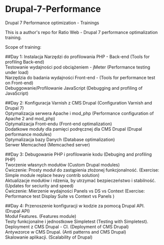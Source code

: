 # Drupal-7-Performance
Drupal 7 Performance optimization - Trainings

This is a author's repo for Ratio Web - Drupal 7 performance optimalization training.

Scope of training:

##Day 1:
  Instalacja Narzędzi do profilowania PHP - Back-end (Tools for profiling Back-end)   
  Testowanie wydajności pod obciążeniem - jMeter (Performance testing under load)  
  Narzędzia do badania wydajności Front-end - (Tools for performance test on Front-end)  
  Debuggowanie/Profilowanie JavaScript (Debugging and profiling of JavaScript)  

##Day 2:
  Konfiguracja Varnish z CMS Drupal (Configuration Varnish and Drupal 7)  
  Optymalizacja serwera Apache i mod_php (Performance configuration of Apache 2 and mod_php)  
  Optymalizacja Front-endu (Front-end optimalization)  
  Dodatkowe moduły dla pamięci podręcznej dla CMS Drupal (Drupal performance modules)  
  Optymalizacja bazy Danych (Database optimalization)  
  Serwer Memcached (Memcached server)  

##Day 3:
  Debugowanie PHP i profilowanie kodu (Debuging and profiling PHP)    
  Tworzenie własnych modułów (Custom Drupal modules)    
  Ćwiczenie: Prosty moduł do zastąpienia złożonej funkcjonalność. (Exercise: Simple module replace heavy contrib solution)  
  Aktualizacje modułów i rdzenia, by utrzymać bezpieczeństwo i stabilność. (Updates for seciurity and speed)   
  Ćwiczenie: Mierzenie wydajności Panels vs DS vs Context (Exercise: Performance test Display Suite vs Context vs Panels )  

##Day 4:
  Przenoszenie konfiguracji w kodzie za pomocą Drupal API. (Drupal API)  
  Moduł Features. (Features module)  
  Testy funkcjonalne i jednostkowe Simpletest (Testing with Simpletest).  
  Deployment z CMS Drupal - CI. (Deployment of CMS Drupal)  
  Antywzorce w CMS Drupal. (Anti patterns and CMS Drupal)  
  Skalowanie aplikacji. (Scalability of Drupal)  
